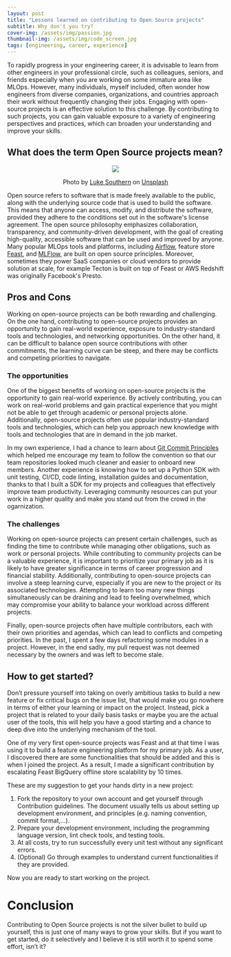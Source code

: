 ```yaml
---
layout: post
title: "Lessons learned on contributing to Open Source projects"
subtitle: Why don't you try?
cover-img: /assets/img/passion.jpg
thumbnail-img: /assets/img/code_screen.jpg
tags: [engineering, career, experience]
---
```


To rapidly progress in your engineering career, it is advisable to learn from other engineers in your professional circle, such as colleagues, seniors, and friends especially when you are working on some immature area like MLOps. However, many individuals, myself included, often wonder how engineers from diverse companies, organizations, and countries approach their work without frequently changing their jobs. Engaging with open-source projects is an effective solution to this challenge. By contributing to such projects, you can gain valuable exposure to a variety of engineering perspectives and practices, which can broaden your understanding and improve your skills.

## What does the term Open Source projects mean?
<p align = "center">
<img src = "https://images.unsplash.com/photo-1569017388730-020b5f80a004?ixlib=rb-4.0.3&ixid=MnwxMjA3fDB8MHxwaG90by1wYWdlfHx8fGVufDB8fHx8&auto=format&fit=crop&w=3270&q=80">
</p>
<p align = "center">
Photo by <a href="https://unsplash.com/@lukesouthern?utm_source=unsplash&utm_medium=referral&utm_content=creditCopyText">Luke Southern</a> on <a href="https://unsplash.com/photos/4kCGEB7Kt4k?utm_source=unsplash&utm_medium=referral&utm_content=creditCopyText">Unsplash</a>

</p>

Open source refers to software that is made freely available to the public, along with the underlying source code that is used to build the software. This means that anyone can access, modify, and distribute the software, provided they adhere to the conditions set out in the software's license agreement. The open source philosophy emphasizes collaboration, transparency, and community-driven development, with the goal of creating high-quality, accessible software that can be used and improved by anyone. Many popular MLOps tools and platforms, including [Airflow](https://github.com/apache/airflow), feature store [Feast](https://github.com/feast-dev/feast), and [MLFlow](https://github.com/mlflow/mlflow), are built on open source principles. Moreover, sometimes they power SaaS companies or cloud vendors to provide solution at scale, for example Tecton is built on top of Feast or AWS Redshift was originally Facebook's Presto.

## Pros and Cons

Working on open-source projects can be both rewarding and challenging. On the one hand, contributing to open-source projects provides an opportunity to gain real-world experience, exposure to industry-standard tools and technologies, and networking opportunities. On the other hand, it can be difficult to balance open source contributions with other commitments, the learning curve can be steep, and there may be conflicts and competing priorities to navigate.

### The opportunities

One of the biggest benefits of working on open-source projects is the opportunity to gain real-world experience. By actively contributing, you can work on real-world problems and gain practical experience that you might not be able to get through academic or personal projects alone. Additionally, open-source projects often use popular industry-standard tools and technologies, which can help you approach new knowledge with tools and technologies that are in demand in the job market.

In my own experience, I had a chance to learn about [Git Commit Principles](./2022-10-22-git-commit-practice.md) which helped me encourage my team to follow the convention so that our team repositories looked much cleaner and easier to onboard new members. Another experience is knowing how to set up a Python SDK with unit testing, CI/CD, code linting, installation guides and documentation, thanks to that I built a SDK for my projects and colleagues that effectively improve team productivity. Leveraging community resources can put your work in a higher quality and make you stand out from the crowd in the ogarnization.

### The challenges

Working on open-source projects can present certain challenges, such as finding the time to contribute while managing other obligations, such as work or personal projects. While contributing to community projects can be a valuable experience, it is important to prioritize your primary job as it is likely to have greater significance in terms of career progression and financial stability. Additionally, contributing to open-source projects can involve a steep learning curve, especially if you are new to the project or its associated technologies. Attempting to learn too many new things simultaneously can be draining and lead to feeling overwhelmed, which may compromise your ability to balance your workload across different projects.

Finally, open-source projects often have multiple contributors, each with their own priorities and agendas, which can lead to conflicts and competing priorities. In the past, I spent a few days refactoring some modules in a project. However, in the end sadly, my pull request was not deemed necessary by the owners and was left to become stale.

## How to get started?

Don’t pressure yourself into taking on overly ambitious tasks to build a new feature or fix critical bugs on the issue list, that would make you go nowhere in terms of either your learning or impact on the project. Instead, pick a project that is related to your daily basis tasks or maybe you are the actual user of the tools, this will help you have a good starting and a chance to deep dive into the underlying mechanism of the tool.

One of my very first open-source projects was Feast and at that time I was using it to build a feature engineering platform for my primary job. As a user, I discovered there are some functionalities that should be added and this is when I joined the project. As a result, I made a significant contribution by escalating Feast BigQuery offline store scalability by 10 times.

These are my suggestion to get your hands dirty in a new project:

1. Fork the repository to your own account and get yourself through Contribution guidelines. The document usually tells us about setting up development environment, and principles (e.g. naming convention, commit format,...).
2. Prepare your development environment, including the programming language version, lint check tools, and testing tools.
3. At all costs, try to run successfully every unit test without any significant errors.
4. (Optional) Go through examples to understand current functionalities if they are provided.

Now you are ready to start working on the project.

# Conclusion

Contributing to Open Source projects is not the silver bullet to build up yourself, this is just one of many ways to grow your skills. But if you want to get started, do it selectively and I believe it is still worth it to spend some effort, isn’t it?
